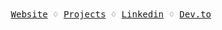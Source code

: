 
<div align='center'>
  <samp>
    <a href='http://danielcg.dev/'>Website</a> ♢
    <a href='http://danielcg.dev/projects'>Projects</a> ♢
    <a href='https://www.linkedin.com/in/danielcarmonagilibert/'>Linkedin</a> ♢
    <a href='https://dev.to/danielcgilibert'>Dev.to</a>
  </samp>
</div>

